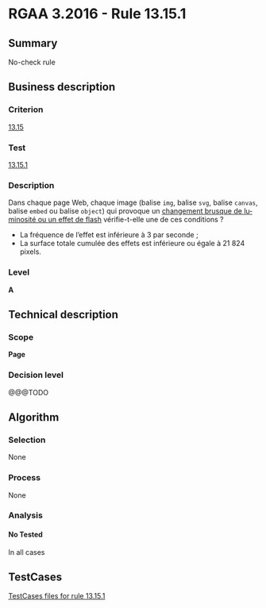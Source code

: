 # RGAA 3.2016 - Rule 13.15.1

## Summary
No-check rule


## Business description

### Criterion
[13.15](http://references.modernisation.gouv.fr/rgaa-accessibilite/2016/criteres.html#crit-13-15)

### Test
[13.15.1](http://references.modernisation.gouv.fr/rgaa-accessibilite/2016/criteres.html#test-13-15-1)

### Description
<div lang="fr">Dans chaque page Web, chaque image (balise <code lang="en">img</code>, balise <code lang="en">svg</code>, balise <code lang="en">canvas</code>, balise <code lang="en">embed</code> ou balise <code lang="en">object</code>) qui provoque un <a href="http://references.modernisation.gouv.fr/rgaa-accessibilite/glossaire.html#changements-brusques-de-luminosite">changement brusque de luminosit&#xE9; ou un effet de flash</a> v&#xE9;rifie-t-elle une de ces conditions&nbsp;? <ul><li>La fr&#xE9;quence de l&#x2019;effet est inf&#xE9;rieure &#xE0; 3 par seconde&nbsp;;</li> <li>La surface totale cumul&#xE9;e des effets est inf&#xE9;rieure ou &#xE9;gale &#xE0; 21&nbsp;824 pixels.</li> </ul></div>

### Level
**A**


## Technical description

### Scope
**Page**

### Decision level
@@@TODO


## Algorithm

### Selection
None

### Process
None

### Analysis

#### No Tested
In all cases


##  TestCases

[TestCases files for rule 13.15.1](https://github.com/Asqatasun/Asqatasun/tree/develop/rules/rules-rgaa3.2016/src/test/resources/testcases/rgaa32016/Rgaa32016Rule131501/)


